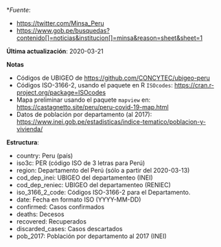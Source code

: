 **Fuente*: 
- https://twitter.com/Minsa_Peru
- https://www.gob.pe/busquedas?contenido[]=noticias&institucion[]=minsa&reason=sheet&sheet=1

**Última actualización**: 2020-03-21

**Notas**

- Códigos de UBIGEO de https://github.com/CONCYTEC/ubigeo-peru
- Códigos ISO-3166-2, usando el paquete en R `ISOcodes`: https://cran.r-project.org/package=ISOcodes
- Mapa preliminar usando el paquete `mapview` en: https://castagnetto.site/peru/peru-covid-19-map.html
- Datos de población por departamento (al 2017): https://www.inei.gob.pe/estadisticas/indice-tematico/poblacion-y-vivienda/


**Estructura**:

- country: Peru (país)
- iso3c: PER (código ISO de 3 letras para Perú)
- region: Departamento del Perú (sólo a partir del 2020-03-13)
- cod_dep_inei: UBIGEO del departamenteo (INEI)
- cod_dep_reniec: UBIGEO del departamenteo (RENIEC)
- iso_3166_2_code: Códigos ISO-3166-2 para el Departamento.
- date: Fecha en formato ISO (YYYY-MM-DD)
- confirmed: Casos confirmados
- deaths: Decesos
- recovered: Recuperados
- discarded_cases: Casos descartados
- pob_2017: Población por departamento al 2017 (INEI)

